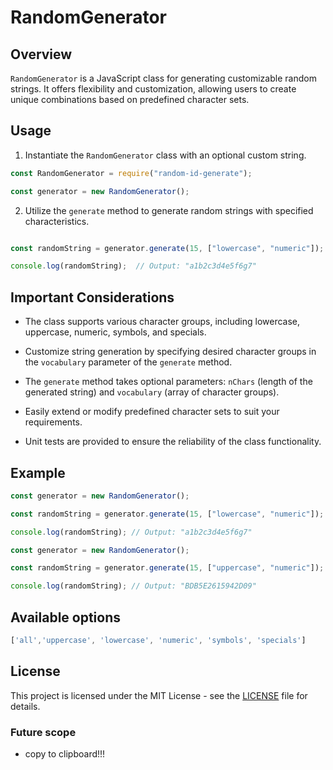 # RandomGenerator

## Overview

`RandomGenerator` is a JavaScript class for generating customizable random strings. It offers flexibility and customization, allowing users to create unique combinations based on predefined character sets.

## Usage

1. Instantiate the `RandomGenerator` class with an optional custom string.

```javascript
const RandomGenerator = require("random-id-generate");

const generator = new RandomGenerator();
```

2. Utilize the `generate` method to generate random strings with specified characteristics.

```Javascript

const randomString = generator.generate(15, ["lowercase", "numeric"]);

console.log(randomString);  // Output: "a1b2c3d4e5f6g7"

```

## Important Considerations

- The class supports various character groups, including lowercase, uppercase, numeric, symbols, and specials.

- Customize string generation by specifying desired character groups in the `vocabulary` parameter of the `generate` method.

- The `generate` method takes optional parameters: `nChars` (length of the generated string) and `vocabulary` (array of character groups).

- Easily extend or modify predefined character sets to suit your requirements.

- Unit tests are provided to ensure the reliability of the class functionality.

## Example

```javascript
const generator = new RandomGenerator();

const randomString = generator.generate(15, ["lowercase", "numeric"]);

console.log(randomString); // Output: "a1b2c3d4e5f6g7"
```

```javascript
const generator = new RandomGenerator();

const randomString = generator.generate(15, ["uppercase", "numeric"]);

console.log(randomString); // Output: "BDB5E2615942D09"
```

## Available options

```Javascript
['all','uppercase', 'lowercase', 'numeric', 'symbols', 'specials']
```

## License

This project is licensed under the MIT License - see the [LICENSE](LICENSE) file for details.

### Future scope

- copy to clipboard!!!
